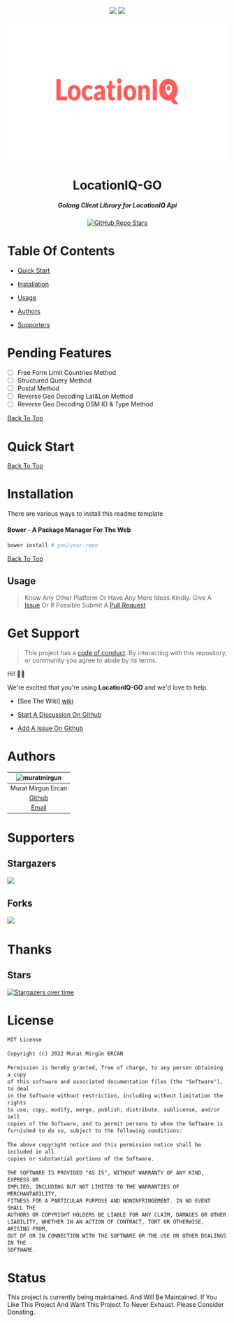 <div align="center" id="top"><p>
    <a href="https://github.com/muratmirgun/locationiq-go/commits/master"><img src="https://img.shields.io/github/last-commit/muratmirgun/locationiq-go?style=flat-square"></a>
    <a href="#status"><img src="https://img.shields.io/badge/Maintained-yes-green.svg?style=flat-square"></a></p><img height="315px" width="600px" src="./img/logo.png">
  <br><h1>LocationIQ-GO</h1><h5>Golang Client Library for LocationIQ Api</h5><p>
   </p>
  <a href="https://github.com/muratmirgun/locationiq-go/stargazers"><img alt="GitHub Repo Stars" src="https://img.shields.io/github/stars/muratmirgun/locationiq-go?logo=Github&amp;style=for-the-badge">
</a></div>

# Table Of Contents

*   [Quick Start](#quick-start)

*   [Installation](#installation)

*   [Usage](#usage)

*   [Authors](#authors)

*   [Supporters](#supporters)

# Pending Features

*  [ ] Free Form Limit Countries Method
*  [ ] Structured Query Method
* [ ] Postal  Method
* [ ] Reverse Geo Decoding Lat&Lon Method
* [ ] Reverse Geo Decoding OSM ID & Type Method

[Back To Top][top]

# Quick Start



[Back To Top][top]

# Installation

There are various ways to install this readme template

####  Bower - A Package Manager For The Web

```bash
bower install # you/your-repo
```

[Back To Top][top]

## Usage

<!-- Include Your Usage Instructions Here. -->

> Know Any Other Platform Or Have Any More Ideas Kindly. Give A [Issue][ issues ] Or If Possible Submit A [Pull Request](https://github.com/muratmirgun/locationiq-go/pulls)

# Get Support

> This project has a [code of conduct](https://github.com/muratmirgun/locationiq-go/blob/master/.github/contributing.md).
> By interacting with this repository, or community you agree to
> abide by its terms.

Hi! 👋🏻

We're excited that you're using **LocationIQ-GO** and we'd love to help.

*   [See The Wiki] [ wiki ]

*   [Start A Discussion On Github][ chat ]

*   [Add A Issue On Github](https://github.com/muratmirgun/locationiq-go/issues)

# Authors

| ![muratmirgun](https://avatars.githubusercontent.com/u/76587897?s=100) |
|:----------------------------------------------------------------------:|
|                           Murat Mirgun Ercan                           |
|                [Github](https://github.com/muratmirgun)                |
|               [Email](mailto:muratmirgunercan@gmail.com)               |

# Supporters

## Stargazers

[![](https://reporoster.com/stars/muratmirgun/locationiq-go)](https://github.com/muratmirgun/locationiq-go/stargazers)

## Forks

[![](https://reporoster.com/forks/muratmirgun/locationiq-go)](https://github.com/muratmirgun/locationiq-go/fork)

# Thanks

## Stars

[![Stargazers over time](https://starchart.cc/muratmirgun/locationiq-go.svg)](https://starchart.cc/muratmirgun/locationiq-go)

# License
```
MIT License

Copyright (c) 2022 Murat Mirgün ERCAN

Permission is hereby granted, free of charge, to any person obtaining a copy
of this software and associated documentation files (the "Software"), to deal
in the Software without restriction, including without limitation the rights
to use, copy, modify, merge, publish, distribute, sublicense, and/or sell
copies of the Software, and to permit persons to whom the Software is
furnished to do so, subject to the following conditions:

The above copyright notice and this permission notice shall be included in all
copies or substantial portions of the Software.

THE SOFTWARE IS PROVIDED "AS IS", WITHOUT WARRANTY OF ANY KIND, EXPRESS OR
IMPLIED, INCLUDING BUT NOT LIMITED TO THE WARRANTIES OF MERCHANTABILITY,
FITNESS FOR A PARTICULAR PURPOSE AND NONINFRINGEMENT. IN NO EVENT SHALL THE
AUTHORS OR COPYRIGHT HOLDERS BE LIABLE FOR ANY CLAIM, DAMAGES OR OTHER
LIABILITY, WHETHER IN AN ACTION OF CONTRACT, TORT OR OTHERWISE, ARISING FROM,
OUT OF OR IN CONNECTION WITH THE SOFTWARE OR THE USE OR OTHER DEALINGS IN THE
SOFTWARE.

```

# Status

This project is currently being maintained. And Will Be Maintained. If You Like This Project And Want This Project To Never Exhaust. Please Consider Donating.



[top]: #top
[ issues ]: https://github.com/muratmirgun/locationiq-go/issues
[ pull-requests ]: https://github.com/muratmirgun/locationiq-go/pulls
[ chat ]: https://github.com/muratmirgun/locationiq-go/discussions
[ wiki ]: https://github.com/muratmirgun/locationiq-go/wiki